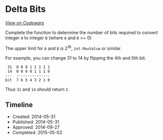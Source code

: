 # Delta Bits
[*View on Codewars*](https://www.codewars.com/kata/delta-bits)

Complete the function to determine the number of bits required to convert integer `A` to integer `B` (where `A` and `B` >= 0)

The upper limit for `A` and `B` is 2<sup>16</sup>, `int.MaxValue` or similar.

For example, you can change 31 to 14 by flipping the 4th and 0th bit:
```
 31  0 0 0 1 1 1 1 1
 14  0 0 0 0 1 1 1 0
---  ---------------
bit  7 6 5 4 3 2 1 0
```
Thus `31` and `14` should return `2`.


## Timeline
- Created: 2014-05-31
- Published: 2014-05-31
- Approved: 2014-09-27
- Completed: 2015-05-02